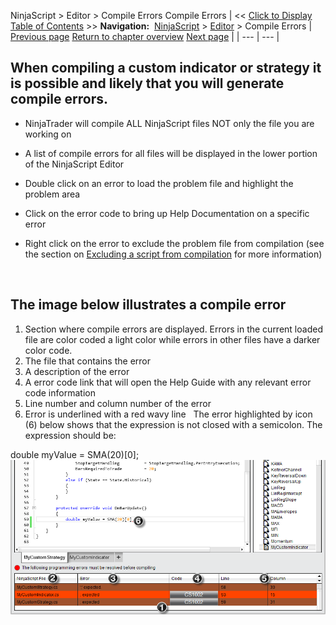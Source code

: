 ﻿
NinjaScript > Editor > Compile Errors
Compile Errors
| << [Click to Display Table of Contents](compile_errors.md) >> **Navigation:**     [NinjaScript](ninjascript-1.md) > [Editor](editor-1.md) > Compile Errors | [Previous page](code_snippets-1.md) [Return to chapter overview](editor-1.md) [Next page](intelliprompt-1.md) |
| --- | --- |
## When compiling a custom indicator or strategy it is possible and likely that you will generate compile errors.
- NinjaTrader will compile ALL NinjaScript files NOT only the file you are working on 

- A list of compile errors for all files will be displayed in the lower portion of the NinjaScript Editor 

- Double click on an error to load the problem file and highlight the problem area 

- Click on the error code to bring up Help Documentation on a specific error 

- Right click on the error to exclude the problem file from compilation (see the section on [Excluding a script from compilation](ns_explorer-1.md) for more information)

 
## The image below illustrates a compile error
1. Section where compile errors are displayed. Errors in the current loaded file are color coded a light color while errors in other files have a darker color code.
2. The file that contains the error
3. A description of the error
4. A error code link that will open the Help Guide with any relevant error code information
5. Line number and column number of the error
6. Error is underlined with a red wavy line
 
The error highlighted by icon (6) below shows that the expression is not closed with a semicolon. The expression should be:
   

double myValue = SMA(20)[0];
 
![NS_Editor_4](ns_editor_4.png)

